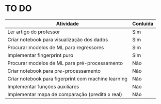 # TO DO
| Atividade                                           | Conluída |
| --------------------------------------------------- | -------- |
| Ler artigo do professor                             | Sim      |
| Criar notebook para visualização dos dados          | Sim      |
| Procurar modelos de ML para regressores             | Sim      |
| Implementar fingerprint puro                        | Sim      |
| Procurar modelos de ML para pré-processamento       | Não      |
| Criar notebook para pre-processamento               | Não      |
| Criar notebook para figerprint com machine learning | Não      |
| Implementar funções auxiliares                      | Não      |
| Implementar mapa de comparação (predita x real)     | Não      |




 